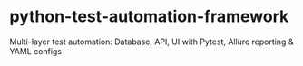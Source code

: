 # python-test-automation-framework
Multi-layer test automation: Database, API, UI with Pytest, Allure reporting &amp; YAML configs
